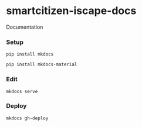 # smartcitizen-iscape-docs
Documentation


### Setup

`pip install mkdocs`

`pip install mkdocs-material`

### Edit

`mkdocs serve`

### Deploy

`mkdocs gh-deploy`
